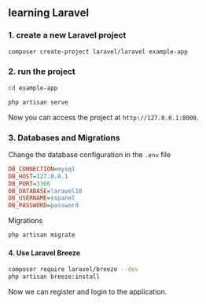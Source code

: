 ## learning Laravel

### 1. create a new Laravel project
```bash
composer create-project laravel/laravel example-app
```

### 2. run the project
```bash
cd example-app

php artisan serve
```
Now you can access the project at `http://127.0.0.1:8000`.


### 3. Databases and Migrations
Change the database configuration in the `.env` file
```ini
DB_CONNECTION=mysql
DB_HOST=127.0.0.1
DB_PORT=3306
DB_DATABASE=laravel10
DB_USERNAME=sspanel
DB_PASSWORD=password
```
Migrations
```bash
php artisan migrate
```

#### 4. Use Laravel Breeze
```bash
composer require laravel/breeze --dev
php artisan breeze:install
```
Now we can register and login to the application.
